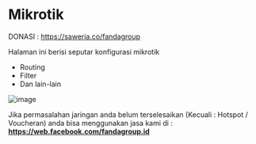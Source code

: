 # Mikrotik

DONASI : https://saweria.co/fandagroup

Halaman ini berisi seputar konfigurasi mikrotik 

* Routing
* Filter
* Dan lain-lain

![image](https://user-images.githubusercontent.com/94752371/162590374-68a2ac63-bc35-489e-b081-6a6f30f1cb38.png)

Jika permasalahan jaringan anda belum terselesaikan (Kecuali : Hotspot / Voucheran) anda bisa menggunakan jasa kami di : **https://web.facebook.com/fandagroup.id**
